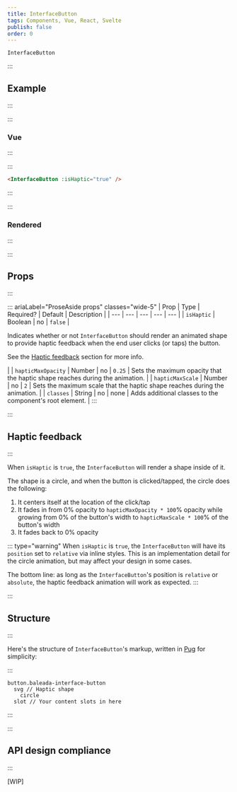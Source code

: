 ```yaml
---
title: InterfaceButton
tags: Components, Vue, React, Svelte
publish: false
order: 0
---
```


`InterfaceButton` 

:::
## Example
:::

:::
### Vue
:::

:::
```html
<InterfaceButton :isHaptic="true" />
```
:::


<!-- :::
### React
:::

:::
```jsx
<InterfaceButton isHaptic={true} />
```
:::


:::
### Svelte
:::


:::
```jsx
<InterfaceButton isHaptic={true} />
```
::: -->


:::
### Rendered
:::

<InterfaceButtonExample />


:::
## Props
:::

::: ariaLabel="ProseAside props" classes="wide-5"
| Prop | Type | Required? | Default | Description |
| --- | --- | --- | --- | --- |
| `isHaptic` | Boolean | no | `false` | <p>Indicates whether or not `InterfaceButton` should render an animated shape to provide haptic feedback when the end user clicks (or taps) the button.</p><p>See the [Haptic feedback](#haptic-feedback) section for more info.</p> |
| `hapticMaxOpacity` | Number | no | `0.25` | Sets the maximum opacity that the haptic shape reaches during the animation. |
| `hapticMaxScale` | Number | no | `2` | Sets the maximum scale that the haptic shape reaches during the animation. |
| `classes` | String | no | none | Adds additional classes to the component's root element. |
:::


:::
## Haptic feedback
:::

When `isHaptic` is `true`, the `InterfaceButton` will render a shape inside of it.

The shape is a circle, and when the button is clicked/tapped, the circle does the following:
1. It centers itself at the location of the click/tap
2. It fades in from 0% opacity to `hapticMaxOpacity * 100`% opacity while growing from 0% of the button's width to `hapticMaxScale * 100`% of the button's width
3. It fades back to 0% opacity

::: type="warning"
When `isHaptic` is `true`, the `InterfaceButton` will have its `position` set to `relative` via inline styles. This is an implementation detail for the circle animation, but may affect your design in some cases.

The bottom line: as long as the `InterfaceButton`'s position is `relative` or `absolute`, the haptic feedback animation will work as expected.
:::


:::
## Structure
:::

Here's the structure of `InterfaceButton`'s markup, written in [Pug](https://github.com/pugjs/pug#syntax) for simplicity:

:::
```pug
button.baleada-interface-button
  svg // Haptic shape
    circle
  slot // Your content slots in here
```
:::



:::
## API design compliance
:::

[WIP]

<!-- ::: ariaLabel="A table showing ProseAside's API design compliance"  classes="wide-1 wide-3"
| Spec | Compliance status | Notes |
| --- | --- | --- |
::: -->